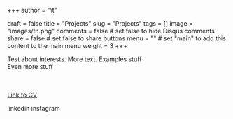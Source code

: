 +++
author = "\t"

draft = false
title = "Projects"
slug = "Projects"
tags = []
image = "images/tn.png"
comments = false     # set false to hide Disqus comments
share = false        # set false to share buttons
menu = ""           # set "main" to add this content to the main menu
weight = 3
+++

Test about interests.
More text. Examples stuff<br>
Even more stuff
<br><br><br>

<a href = link>Link to CV</a>


linkedin
instagram
